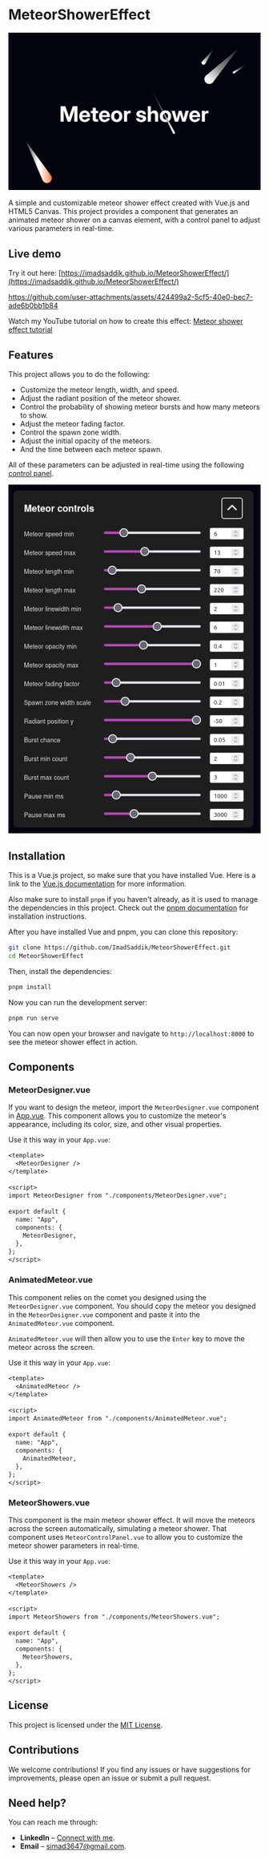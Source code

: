 # MeteorShowerEffect

![Cover image](./design/thumbnails/cover.jpg)

A simple and customizable meteor shower effect created with Vue.js and HTML5 Canvas. This project provides a component that generates an animated meteor shower on a canvas element, with a control panel to adjust various parameters in real-time.

## Live demo

Try it out here: [https://imadsaddik.github.io/MeteorShowerEffect/](https://imadsaddik.github.io/MeteorShowerEffect/)

https://github.com/user-attachments/assets/424499a2-5cf5-40e0-bec7-ade6b0bb1b84

Watch my YouTube tutorial on how to create this effect: [Meteor shower effect tutorial](https://youtu.be/TN-25j35YHs)

## Features

This project allows you to do the following:

- Customize the meteor length, width, and speed.
- Adjust the radiant position of the meteor shower.
- Control the probability of showing meteor bursts and how many meteors to show.
- Adjust the meteor fading factor.
- Control the spawn zone width.
- Adjust the initial opacity of the meteors.
- And the time between each meteor spawn.

All of these parameters can be adjusted in real-time using the following [control panel](./src/components/MeteorControlPanel.vue).

![Control panel](./images/control-panel.png)

## Installation

This is a Vue.js project, so make sure that you have installed Vue. Here is a link to the [Vue.js documentation](https://vuejs.org/guide/quick-start.html) for more information.

Also make sure to install `pnpm` if you haven't already, as it is used to manage the dependencies in this project. Check out the [pnpm documentation](https://pnpm.io/installation) for installation instructions.

After you have installed Vue and pnpm, you can clone this repository:

```bash
git clone https://github.com/ImadSaddik/MeteorShowerEffect.git
cd MeteorShowerEffect
```

Then, install the dependencies:

```bash
pnpm install
```

Now you can run the development server:

```bash
pnpm run serve
```

You can now open your browser and navigate to `http://localhost:8000` to see the meteor shower effect in action.

## Components

### MeteorDesigner.vue

If you want to design the meteor, import the `MeteorDesigner.vue` component in [App.vue](./src/App.vue). This component allows you to customize the meteor's appearance, including its color, size, and other visual properties.

Use it this way in your `App.vue`:

```vue
<template>
  <MeteorDesigner />
</template>

<script>
import MeteorDesigner from "./components/MeteorDesigner.vue";

export default {
  name: "App",
  components: {
    MeteorDesigner,
  },
};
</script>
```

### AnimatedMeteor.vue

This component relies on the comet you designed using the `MeteorDesigner.vue` component. You should copy the meteor you designed in the `MeteorDesigner.vue` component and paste it into the `AnimatedMeteor.vue` component.

`AnimatedMeteor.vue` will then allow you to use the `Enter` key to move the meteor across the screen.

Use it this way in your `App.vue`:

```vue
<template>
  <AnimatedMeteor />
</template>

<script>
import AnimatedMeteor from "./components/AnimatedMeteor.vue";

export default {
  name: "App",
  components: {
    AnimatedMeteor,
  },
};
</script>
```

### MeteorShowers.vue

This component is the main meteor shower effect. It will move the meteors across the screen automatically, simulating a meteor shower. That component uses `MeteorControlPanel.vue` to allow you to customize the meteor shower parameters in real-time.

Use it this way in your `App.vue`:

```vue
<template>
  <MeteorShowers />
</template>

<script>
import MeteorShowers from "./components/MeteorShowers.vue";

export default {
  name: "App",
  components: {
    MeteorShowers,
  },
};
</script>
```

## License

This project is licensed under the [MIT License](LICENSE).

## Contributions

We welcome contributions! If you find any issues or have suggestions for improvements, please open an issue or submit a pull request.

## Need help?

You can reach me through:  

- **LinkedIn** – [Connect with me](https://www.linkedin.com/in/imadsaddik/).  
- **Email** – [simad3647@gmail.com](mailto:simad3647@gmail.com).
